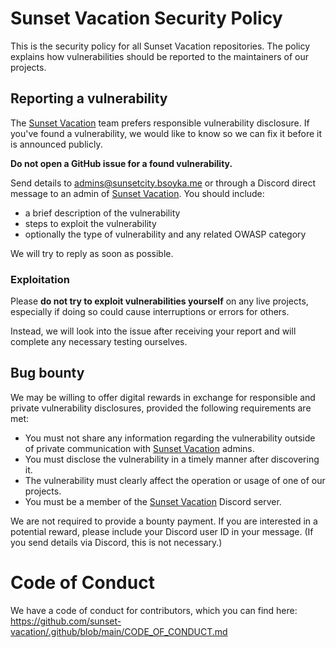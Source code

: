 # Sunset Vacation Security Policy

This is the security policy for all Sunset Vacation repositories. The
policy explains how vulnerabilities should be reported to the
maintainers of our projects.

## Reporting a vulnerability

The [Sunset Vacation][invite] team prefers responsible vulnerability
disclosure. If you've found a vulnerability, we would like to know so we
can fix it before it is announced publicly.

**Do not open a GitHub issue for a found vulnerability.**

Send details to admins@sunsetcity.bsoyka.me or through a Discord direct
message to an admin of [Sunset Vacation][invite]. You should include:

* a brief description of the vulnerability
* steps to exploit the vulnerability
* optionally the type of vulnerability and any related OWASP category

We will try to reply as soon as possible.

### Exploitation

Please **do not try to exploit vulnerabilities yourself** on any live
projects, especially if doing so could cause interruptions or errors for
others.

Instead, we will look into the issue after receiving your report and
will complete any necessary testing ourselves.

## Bug bounty

We may be willing to offer digital rewards in exchange for responsible
and private vulnerability disclosures, provided the following
requirements are met:

* You must not share any information regarding the vulnerability outside
  of private communication with [Sunset Vacation][invite] admins.
* You must disclose the vulnerability in a timely manner after
  discovering it.
* The vulnerability must clearly affect the operation or usage of one of
  our projects.
* You must be a member of the [Sunset Vacation][invite] Discord server.

We are not required to provide a bounty payment. If you are interested
in a potential reward, please include your Discord user ID in your
message. (If you send details via Discord, this is not necessary.)

# Code of Conduct

We have a code of conduct for contributors, which you can find here:
https://github.com/sunset-vacation/.github/blob/main/CODE_OF_CONDUCT.md

[invite]: https://discord.gg/fFPEFYUnVp
